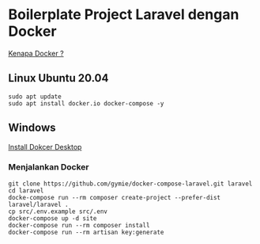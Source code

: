 # Boilerplate Project Laravel dengan Docker

[Kenapa Docker ?](https://www.docker.com/why-docker)


## Linux Ubuntu 20.04
``` 
sudo apt update
sudo apt install docker.io docker-compose -y
```

## Windows
[Install Dokcer Desktop](https://www.docker.com/products/docker-desktop)


### Menjalankan Docker
```
git clone https://github.com/gymie/docker-compose-laravel.git laravel
cd laravel
docke-compose run --rm composer create-project --prefer-dist laravel/laravel .
cp src/.env.example src/.env
docker-compose up -d site
docker-compose run --rm composer install
docker-compose run --rm artisan key:generate
```
